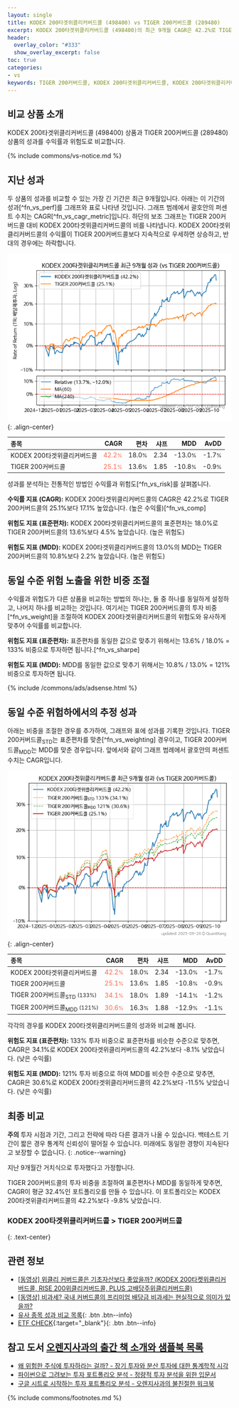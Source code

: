 ```yaml
---
layout: single
title: KODEX 200타겟위클리커버드콜 (498400) vs TIGER 200커버드콜 (289480)
excerpt: KODEX 200타겟위클리커버드콜 (498400)의 최근 9개월 CAGR은 42.2%로 TIGER 200커버드콜 (289480)의 25.1%보다 17.1% 높았습니다.
header:
  overlay_color: "#333"
  show_overlay_excerpt: false
toc: true
categories:
- vs
keywords: TIGER 200커버드콜, KODEX 200타겟위클리커버드콜, KODEX 200타겟위클리커버드콜 TIGER 200커버드콜 비교, 498400, 289480, 498400 498400 비교
---
```


## 비교 상품 소개


KODEX 200타겟위클리커버드콜 (498400) 상품과 TIGER 200커버드콜 (289480) 상품의 성과를 수익률과 위험도로 비교합니다.





{% include commons/vs-notice.md %}

## 지난 성과

두 상품의 성과를 비교할 수 있는 가장 긴 기간은 최근 9개월입니다. 아래는 이 기간의 성과[^fn_vs_perf]를 그래프와 표로 나타낸 것입니다.
그래프 범례에서 괄호안의 퍼센트 수치는 CAGR[^fn_vs_cagr_metric]입니다.
하단의 보조 그래프는 TIGER 200커버드콜 대비 KODEX 200타겟위클리커버드콜의 비를 나타냅니다.
KODEX 200타겟위클리커버드콜의 수익률이 TIGER 200커버드콜보다 지속적으로 우세하면 상승하고, 반대의 경우에는 하락합니다.

![KODEX 200타겟위클리커버드콜](/vs/images/498400-vs-289480_dual.png){: .align-center}

| **종목** | **CAGR** | **편차** | **샤프** | **MDD** | **AvDD** |
| :------------ | ------: | -----------: | -------: | ------: | -------: |
| KODEX 200타겟위클리커버드콜 | <span style="color: tomato">42.2<small>%</small></span> | 18.0<small>%</small> | 2.34 | -13.0<small>%</small> | -1.7<small>%</small> |
| TIGER 200커버드콜 | <span style="color: tomato">25.1<small>%</small></span> | 13.6<small>%</small> | 1.85 | -10.8<small>%</small> | -0.9<small>%</small> |

<!-- more -->


성과를 분석하는 전통적인 방법인 수익률과 위험도[^fn_vs_risk]를 살펴봅니다.

**수익률 지표 (CAGR):** KODEX 200타겟위클리커버드콜의 CAGR은 42.2%로 TIGER 200커버드콜의 25.1%보다 17.1% 높았습니다. (높은 수익률)[^fn_vs_comp]

**위험도 지표 (표준편차):** KODEX 200타겟위클리커버드콜의 표준편차는 18.0%로 TIGER 200커버드콜의 13.6%보다 4.5% 높았습니다. (높은 위험도)

**위험도 지표 (MDD):** KODEX 200타겟위클리커버드콜의 13.0%의 MDD는 TIGER 200커버드콜의 10.8%보다 2.2% 높았습니다. (높은 위험도)



## 동일 수준 위험 노출을 위한 비중 조절

수익률과 위험도가 다른 상품을 비교하는 방법의 하나는, 둘 중 하나를 동일하게 설정하고, 나머지 하나를 비교하는 것입니다.
여기서는 TIGER 200커버드콜의 투자 비중[^fn_vs_weight]을 조절하여 KODEX 200타겟위클리커버드콜의 위험도와 유사하게 맞추어 수익률를 비교합니다.

**위험도 지표 (표준편차):** 표준편차를 동일한 값으로 맞추기 위해서는 13.6% / 18.0% = 133% 비중으로 투자하면 됩니다.[^fn_vs_sharpe]

**위험도 지표 (MDD):** MDD를 동일한 값으로 맞추기 위해서는 10.8% / 13.0% = 121% 비중으로 투자하면 됩니다.


{% include /commons/ads/adsense.html %}



## 동일 수준 위험하에서의 추정 성과

아래는 비중을 조절한 경우를 추가하여, 그래프와 표에 성과를 기록한 것입니다.
TIGER 200커버드콜<sub>STD</sub>는 표준편차를 맞춘[^fn_vs_weighting] 경우이고, TIGER 200커버드콜<sub>MDD</sub>는 MDD를 맞춘 경우입니다.
앞에서와 같이 그래프 범례에서 괄호안의 퍼센트 수치는 CAGR입니다.


![KODEX 200타겟위클리커버드콜](/vs/images/498400-vs-289480.png){: .align-center}



| **종목** | **CAGR** | **편차** | **샤프** | **MDD** | **AvDD** |
| :------------ | ------: | -----------: | -------: | ------: | -------: |
| KODEX 200타겟위클리커버드콜 | <span style="color: tomato">42.2<small>%</small></span> | 18.0<small>%</small> | 2.34 | -13.0<small>%</small> | -1.7<small>%</small> |
| TIGER 200커버드콜 | <span style="color: tomato">25.1<small>%</small></span> | 13.6<small>%</small> | 1.85 | -10.8<small>%</small> | -0.9<small>%</small> |
| TIGER 200커버드콜<sub>STD</sub> <small>(133%)</small> | <span style="color: tomato">34.1<small>%</small></span> | 18.0<small>%</small> | 1.89 | -14.1<small>%</small> | -1.2<small>%</small> |
| TIGER 200커버드콜<sub>MDD</sub> <small>(121%)</small> | <span style="color: tomato">30.6<small>%</small></span> | 16.3<small>%</small> | 1.88 | -12.9<small>%</small> | -1.1<small>%</small> |



각각의 경우를 KODEX 200타겟위클리커버드콜의 성과와 비교해 봅니다.

**위험도 지표 (표준편차):** 133% 투자 비중으로 표준편차를 비슷한 수준으로 맞추면, CAGR은 34.1%로 KODEX 200타겟위클리커버드콜의 42.2%보다 -8.1% 낮았습니다. (낮은 수익률)

**위험도 지표 (MDD):** 121% 투자 비중으로 하여 MDD를 비슷한 수준으로 맞추면, CAGR은 30.6%로 KODEX 200타겟위클리커버드콜의 42.2%보다 -11.5% 낮았습니다. (낮은 수익률)




## 최종 비교

**주의** 투자 시점과 기간, 그리고 전략에 따라 다른 결과가 나올 수 있습니다. 백테스트 기간이 짧은 경우 통계적 신뢰성이 떨어질 수 있습니다. 미래에도 동일한 경향이 지속된다고 보장할 수 없습니다.
{: .notice--warning}

지난 9개월간 거치식으로 투자했다고 가정합니다.

TIGER 200커버드콜의 투자 비중을 조절하여 표준편차나 MDD를 동일하게 맞추면, CAGR이 평균 32.4%인 포트폴리오를 만들 수 있습니다.
이 포트폴리오는 KODEX 200타겟위클리커버드콜의 42.2%보다 -9.8% 낮았습니다.

### KODEX 200타겟위클리커버드콜 &gt; TIGER 200커버드콜
{: .text-center}


## 관련 정보

- [[동영상] 위클리 커버드콜은 기초자산보다 좋았을까? (KODEX 200타켓위클리커버드콜, RISE 200위클리커버드콜, PLUS 고배당주위클리커버드콜)](https://youtu.be/odqvJ69_dUw)
- [[동영상] 비과세? 국내 커버드콜의 프리미엄 배당금 비과세는 현실적으로 의미가 있을까?](https://youtu.be/i5KJ1_7dWEE)
- [유사 종목 성과 비교 목록](/vs/){: .btn .btn--info}
- [ETF CHECK](https://www.etfcheck.co.kr/mobile/etpitem/289480/compare?compCode%5B%5D=498400){:target="_blank"}{: .btn .btn--info}


## 참고 도서 [오렌지사과의 출간 책 소개와 샘플북 목록](https://kongdori.tistory.com/691)

- [왜 위험한 주식에 투자하라는 걸까? - 장기 투자와 분산 투자에 대한 통계학적 시각](https://kongdori.tistory.com/421)
- [파이썬으로 그려보는 투자 포트폴리오 분석  - 정량적 투자 분석을 위한 입문서](https://kongdori.tistory.com/643)
- [구글 시트로 시작하는 투자 포트폴리오 분석 - 오렌지사과의 불친절한 워크북](https://kongdori.tistory.com/449)

{% include commons/footnotes.md %}